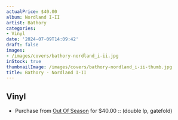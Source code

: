 ```yaml
---
actualPrice: $40.00
album: Nordland I-II
artist: Bathory
categories:
- Vinyl
date: '2024-07-09T14:09:42'
draft: false
images:
- /images/covers/bathory-nordland_i-ii.jpg
inStock: true
thumbnailImage: /images/covers/bathory-nordland_i-ii-thumb.jpg
title: Bathory - Nordland I-II
---
```


## Vinyl
* Purchase from [Out Of Season](https://www.outofseasonlabel.com/products/bathory-nordland-i-ii-vinyl-2xlp-double-lp-official) for $40.00 :: (double lp, gatefold)
